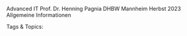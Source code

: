 Advanced IT
Prof. Dr. Henning Pagnia
DHBW Mannheim
Herbst 2023
Allgemeine Informationen

   Tags & Topics:
   
